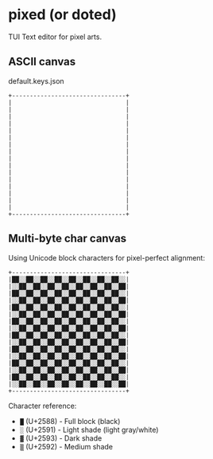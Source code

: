 # pixed (or doted)

TUI Text editor for pixel arts.

ASCII canvas
------------

default.keys.json

```
+--------------------------------+
|                                |
|                                |
|                                |
|                                |
|                                |
|                                |
|                                |
|                                |
|                                |
|                                |
|                                |
|                                |
|                                |
|                                |
|                                |
|                                |
+--------------------------------+
```

Multi-byte char canvas
----------------------

Using Unicode block characters for pixel-perfect alignment:

```
+--------------------------------+
|██░░██░░██░░██░░██░░██░░██░░██░░|
|░░██░░██░░██░░██░░██░░██░░██░░██|
|██░░██░░██░░██░░██░░██░░██░░██░░|
|░░██░░██░░██░░██░░██░░██░░██░░██|
|██░░██░░██░░██░░██░░██░░██░░██░░|
|░░██░░██░░██░░██░░██░░██░░██░░██|
|██░░██░░██░░██░░██░░██░░██░░██░░|
|░░██░░██░░██░░██░░██░░██░░██░░██|
|██░░██░░██░░██░░██░░██░░██░░██░░|
|░░██░░██░░██░░██░░██░░██░░██░░██|
|██░░██░░██░░██░░██░░██░░██░░██░░|
|░░██░░██░░██░░██░░██░░██░░██░░██|
|██░░██░░██░░██░░██░░██░░██░░██░░|
|░░██░░██░░██░░██░░██░░██░░██░░██|
|██░░██░░██░░██░░██░░██░░██░░██░░|
|░░██░░██░░██░░██░░██░░██░░██░░██|
+--------------------------------+
```

Character reference:
- `█` (U+2588) - Full block (black)
- `░` (U+2591) - Light shade (light gray/white)
- `▓` (U+2593) - Dark shade 
- `▒` (U+2592) - Medium shade
